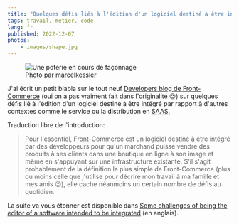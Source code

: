 ```yaml
---
title: "Quelques défis liés à l'édition d'un logiciel destiné à être intégré"
tags: travail, métier, code
lang: fr
published: 2022-12-07
photos:
    - images/shape.jpg
---
```


<figure class="object-center bordered">
    <img loading="lazy" src="/images/660x/shape.jpg" alt="Une poterie en cours
    de façonnage">
    <footer>
    Photo par <a
    href="https://pixabay.com/users/marcelkessler-3217273/">marcelkessler</a>
    </footer>
</figure>

J'ai écrit un petit blabla sur le tout neuf [Developers blog de
Front-Commerce](https://developers.front-commerce.com/blog) (oui on a pas
vraiment fait dans l'originalité 😉) sur quelques défis lié à l'édition d'un
logiciel destiné à être intégré par rapport à d'autres contextes comme le service
ou la distribution en <abbr title="Software As A Service, Logiciel en tant que
service">SAAS</a>.

Traduction libre de l'introduction:

> Pour l'essentiel, Front-Commerce est un logiciel destiné à être intégré par
> des développeurs pour qu'un marchand puisse vendre des produits à ses clients
> dans une boutique en ligne à son image et même en s'appuyant sur une
> infrastructure existante. S'il s'agit probablement de la définition la plus
> simple de Front-Commerce (plus ou moins celle que j'utilise pour décrire mon
> travail à ma famille et mes amis 😉), elle cache néanmoins un certain nombre
> de défis au quotidien.

La suite ~~va vous étonner~~ est disponible dans [Some challenges of being the editor of
a software intended to be
integrated](https://developers.front-commerce.com/blog/some-challenges-of-being-the-editor-of-a-software-intended-to-be-integrated#three-targets-developers-merchants-and-customers) (en anglais).
